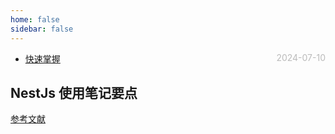 ```yaml
---
home: false
sidebar: false
---
```


- [快速掌握](./quick-learn) <span style="color:#bbb; float:right">2024-07-10</span>

## NestJs 使用笔记要点

[参考文献](https://nest.nodejs.cn/security/cors)
